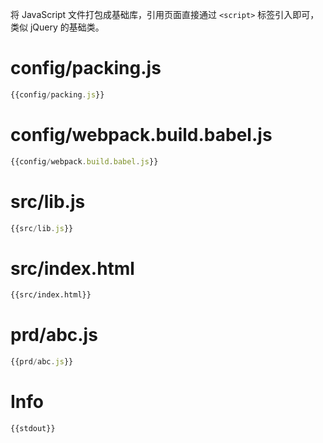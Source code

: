 将 JavaScript 文件打包成基础库，引用页面直接通过 `<script>` 标签引入即可，类似 jQuery 的基础类。

# config/packing.js
``` javascript
{{config/packing.js}}
```

# config/webpack.build.babel.js
``` javascript
{{config/webpack.build.babel.js}}
```

# src/lib.js
``` javascript
{{src/lib.js}}
```

# src/index.html
```html
{{src/index.html}}
```

# prd/abc.js
```js
{{prd/abc.js}}
```

# Info
```
{{stdout}}
```
